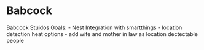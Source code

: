 # Babcock
Babcock Stuidos
Goals: - Nest Integration with smartthings
       - location detection heat options
       - add wife and mother in law as location dectectable people
